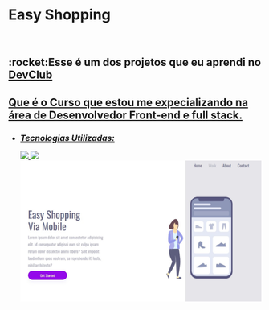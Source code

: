 <h1 > 
  Easy Shopping 
</h1>
<br>
<h2>:rocket:Esse é um dos projetos que eu aprendi no <a href="https://rodolfomori.com.br/devclub">DevClub</a></h2>
<h2> <a href="https://rodolfomori.com.br/devclub">Que é o Curso que estou me expecializando na área de Desenvolvedor Front-end e full stack.</h2>

- <h3><b><i>Tecnologias Utilizadas:</i></b></h3>
   <img src="https://img.shields.io/badge/HTML5-E34F26?style=for-the-badge&logo=html5&logoColor=white"/>
   <img src="https://img.shields.io/badge/CSS3-1572B6?style=for-the-badge&logo=css3&logoColor=white"/>
   <img src="https://github.com/cristianalves18/easy-shopping/blob/master/assets/Captura%20de%20tela_projeto.jpeg?raw=true"/>
